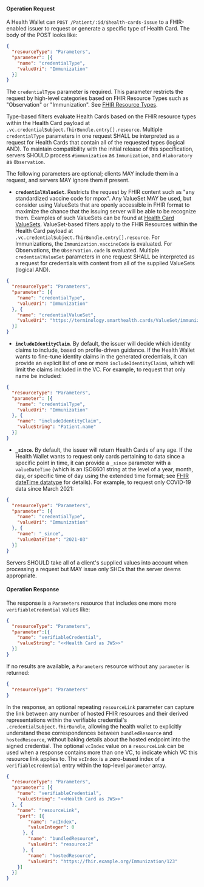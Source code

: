 #### Operation Request
A Health Wallet can `POST /Patient/:id/$health-cards-issue` to a FHIR-enabled issuer to request or generate a specific type of Health Card. The body of the POST looks like:

```json
{
  "resourceType": "Parameters",
  "parameter": [{
    "name": "credentialType",
    "valueUri": "Immunization"
  }]
}
```

The `credentialType` parameter is required. This parameter restricts the request
by high-level categories based on FHIR Resource Types such as "Observation" or
"Immunization". See [FHIR Resource Types](https://hl7.org/fhir/R4/resourcelist.html). 

Type-based filters evaluate Health Cards based on the FHIR resource types within the Health Card payload at `.vc.credentialSubject.fhirBundle.entry[].resource`.  Multiple `credentialType` parameters in one request SHALL be interpreted as a request for Health Cards that contain all of the requested types (logical AND). To maintain compatibility with the initial release of this specification, servers SHOULD process
`#immunization` as `Immunization`, and `#laboratory` as `Observation`.

The following parameters are optional; clients MAY include them in a request,
and servers MAY ignore them if present.

* **`credentialValueSet`**. Restricts the request by FHIR
content such as "any standardized vaccine code for mpox". 
Any ValueSet MAY be used, but consider using ValueSets that are openly accessible in FHIR format to maximize the chance that the issuing server will be able to be recognize them. Examples of such ValueSets can be found at [Health Card ValueSets](https://terminology.smarthealth.cards/artifacts.html#terminology-value-sets).
ValueSet-based filters apply to the FHIR Resources within the Health Card
payload at `.vc.credentialSubject.fhirBundle.entry[].resource`.  For
Immunizations, the `Immunization.vaccineCode` is evaluated. For Observations,
the `Observation.code` is evaluated. Multiple `credentialValueSet` parameters
in one request SHALL be interpreted as a request for credentials with content
from all of the supplied ValueSets (logical AND).

```json
{
  "resourceType": "Parameters",
  "parameter": [{
    "name": "credentialType",
    "valueUri": "Immunization"
  }, {
    "name": "credentialValueSet",
    "valueUri": "https://terminology.smarthealth.cards/ValueSet/immunization-orthopoxvirus-all"
  }]
}
```

* **`includeIdentityClaim`**. By default, the issuer will decide which identity claims to include, based on profile-driven guidance. If the Health Wallet wants to fine-tune identity claims in the generated credentials, it can provide an explicit list of one or more `includeIdentityClaim`s, which will limit the claims included in the VC. For example, to request that only name be included:

```json
{
  "resourceType": "Parameters",
  "parameter": [{
    "name": "credentialType",
    "valueUri": "Immunization"
  }, {
    "name": "includeIdentityClaim",
    "valueString": "Patient.name"
  }]
}
```

* **`_since`**. By default, the issuer will return Health Cards of any age. If the Health Wallet wants to request only cards pertaining to data since a specific point in time, it can provide a `_since` parameter with a `valueDateTime` (which is an ISO8601 string at the level of a year, month, day, or specific time of day using the extended time format; see [FHIR dateTime datatype](http://hl7.org/fhir/datatypes.html#dateTime) for details). For example, to request only COVID-19 data since March 2021:


```json
{
  "resourceType": "Parameters",
  "parameter": [{
    "name": "credentialType",
    "valueUri": "Immunization"
  }, {
    "name": "_since",
    "valueDateTime": "2021-03"
  }]
}
```
Servers SHOULD take all of a client's supplied values into account when processing a request but MAY issue only SHCs that the server deems appropriate.

<p></p>

#### Operation Response
The response is a `Parameters` resource that includes one more more `verifiableCredential` values like:

```json
{
  "resourceType": "Parameters",
  "parameter":[{
    "name": "verifiableCredential",
    "valueString": "<<Health Card as JWS>>"
  }]
}
```

If no results are available, a `Parameters` resource without any `parameter` is returned:

```json
{
  "resourceType": "Parameters"
}
```

In the response, an optional repeating `resourceLink` parameter can capture the link between any number of hosted FHIR resources and their derived representations within the verifiable credential's `.credentialSubject.fhirBundle`, allowing the health wallet to explicitly understand these correspondences between `bundledResource` and `hostedResource`, without baking details about the hosted endpoint into the signed credential. The optional `vcIndex` value on a `resourceLink` can be used when a response contains more than one VC, to indicate which VC this resource link applies to. The `vcIndex` is a zero-based index of a `verifiableCredential` entry within the top-level `parameter` array.

```json
{
  "resourceType": "Parameters",
  "parameter": [{
    "name": "verifiableCredential",
    "valueString": "<<Health Card as JWS>>"
  }, {
    "name": "resourceLink",
    "part": [{
        "name": "vcIndex",
        "valueInteger": 0
      }, {
        "name": "bundledResource",
        "valueUri": "resource:2"
      }, {
        "name": "hostedResource",
        "valueUri": "https://fhir.example.org/Immunization/123"
    }]
  }]
}
```

<p></p>
<p></p>

